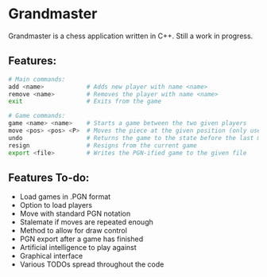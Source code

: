# Grandmaster

Grandmaster is a chess application written in C++. Still a work in progress.

## Features:

```Bash
# Main commands:
add <name>            # Adds new player with name <name>
remove <name>         # Removes the player with name <name>
exit                  # Exits from the game

# Game commands:
game <name> <name>    # Starts a game between the two given players
move <pos> <pos> <P>  # Moves the piece at the given position (only use P for promotions)
undo                  # Returns the game to the state before the last move
resign                # Resigns from the current game
export <file>         # Writes the PGN-ified game to the given file
```

## Features To-do:
- Load games in .PGN format
- Option to load players
- Move with standard PGN notation
- Stalemate if moves are repeated enough
- Method to allow for draw control
- PGN export after a game has finished
- Artificial intelligence to play against
- Graphical interface
- Various TODOs spread throughout the code
